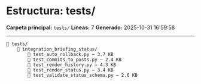 # Estructura: tests/

**Carpeta principal:** `tests/`
**Líneas:** 7
**Generado:** 2025-10-31 16:59:58

---

```
📁 tests/
    📁 integration_briefing_status/
        📄 test_auto_rollback.py — 3.7 KB
        📄 test_commits_to_posts.py — 2.4 KB
        📄 test_render_history.py — 4.3 KB
        📄 test_render_status.py — 3.4 KB
        📄 test_validate_status_schema.py — 2.6 KB
```
